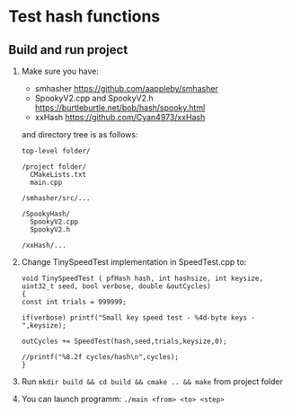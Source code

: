 # Test hash functions
## Build and run project

1. Make sure you have:
    * smhasher https://github.com/aappleby/smhasher
    * SpookyV2.cpp and SpookyV2.h https://burtleburtle.net/bob/hash/spooky.html
    * xxHash https://github.com/Cyan4973/xxHash

    and directory tree is as follows:

      ```
      top-level folder/

      /project folder/
        CMakeLists.txt
        main.cpp
  
      /smhasher/src/...
 
      /SpookyHash/
        SpookyV2.cpp
        SpookyV2.h
      
      /xxHash/...
      ```
2. Change TinySpeedTest implementation in SpeedTest.cpp to:
      ```
      void TinySpeedTest ( pfHash hash, int hashsize, int keysize, uint32_t seed, bool verbose, double &outCycles)
      {
      const int trials = 999999;

      if(verbose) printf("Small key speed test - %4d-byte keys - ",keysize);
  
      outCycles += SpeedTest(hash,seed,trials,keysize,0);
  
      //printf("%8.2f cycles/hash\n",cycles);
      }
      ```
3. Run `mkdir build && cd build && cmake .. && make` from project folder
4. You can launch programm: `./main <from> <to> <step>`

